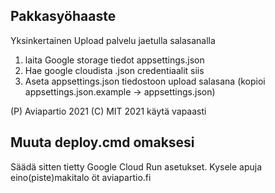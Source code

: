 ## Pakkasyöhaaste

Yksinkertainen Upload palvelu jaetulla salasanalla

1)  laita Google storage tiedot appsettings.json
2)  Hae google cloudista .json credentiaalit siis
3)  Aseta appsettings.json tiedostoon upload salasana  (kopioi appsettings.json.example -> appsettings.json)


(P) Aviapartio 2021
(C) MIT 2021  käytä vapaasti


## Muuta deploy.cmd omaksesi

Säädä sitten tietty Google Cloud Run asetukset.
Kysele apuja eino(piste)makitalo öt   aviapartio.fi

